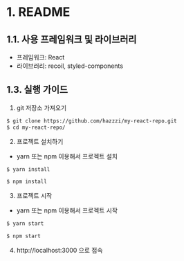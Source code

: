 # 1. README

## 1.1. 사용 프레임워크 및 라이브러리
- 프레임워크: React
- 라이브러리: recoil, styled-components

## 1.3. 실행 가이드

1. git 저장소 가져오기
```bash
$ git clone https://github.com/hazzzi/my-react-repo.git
$ cd my-react-repo/
```

2. 프로젝트 설치하기 
  - yarn 또는 npm 이용해서 프로젝트 설치
  ```bash
  $ yarn install
  ```
  ```bash
  $ npm install
  ```

3. 프로젝트 시작
  - yarn 또는 npm 이용해서 프로젝트 시작
  ```bash
  $ yarn start
  ```
  ```bash
  $ npm start
  ```

4. http://localhost:3000 으로 접속
